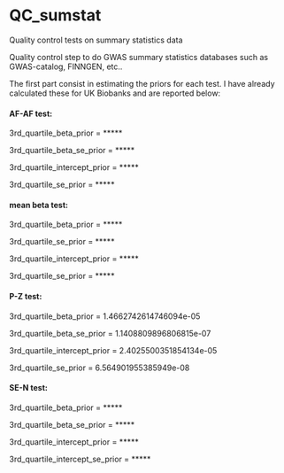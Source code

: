 # QC_sumstat
Quality control tests on summary statistics data

Quality control step to do GWAS summary statistics databases such as GWAS-catalog, FINNGEN, etc..

The first part consist in estimating the priors for each test. I have already calculated these for UK Biobanks and are reported below:

#### AF-AF test:
3rd_quartile_beta_prior = *****

3rd_quartile_beta_se_prior = *****

3rd_quartile_intercept_prior = *****

3rd_quartile_se_prior = *****


#### mean beta test:
3rd_quartile_beta_prior = *****

3rd_quartile_se_prior = *****

3rd_quartile_intercept_prior = *****

3rd_quartile_se_prior = *****


#### P-Z test:
3rd_quartile_beta_prior = 1.4662742614746094e-05

3rd_quartile_beta_se_prior = 1.1408809896806815e-07

3rd_quartile_intercept_prior = 2.4025500351854134e-05

3rd_quartile_se_prior = 6.564901955385949e-08


#### SE-N test:
3rd_quartile_beta_prior = *****

3rd_quartile_beta_se_prior = *****

3rd_quartile_intercept_prior = *****

3rd_quartile_intercept_se_prior = *****
